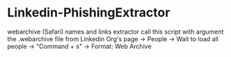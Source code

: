# Linkedin-PhishingExtractor

webarchive (Safari) names and links extractor
call this script with argument the .webarchive file from Linkedin Org's page -> People -> Wait to load all people -> "Command + s" -> Format: Web Archive
